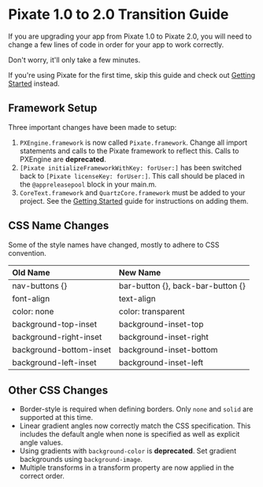 # Pixate 1.0 to 2.0 Transition Guide
If you are upgrading your app from Pixate 1.0 to Pixate 2.0, you will need to change a few lines of code in order for your app to work correctly.

Don't worry, it'll only take a few minutes.

If you're using Pixate for the first time, skip this guide and check out [Getting Started](http://cdn.pixate.com/docs/engine/ios/2.0RC1/Getting%20Started.html) instead.

## Framework Setup
Three important changes have been made to setup:

1. `PXEngine.framework` is now called `Pixate.framework`. Change all import statements and calls to the Pixate framework to reflect this. Calls to PXEngine are **deprecated**.
2. `[Pixate initializeFrameworkWithKey: forUser:]` has been switched back to `[Pixate licenseKey: forUser:]`. This call should be placed in the `@appreleasepool` block in your main.m.
3. `CoreText.framework` and `QuartzCore.framework` must be added to your project. See the [Getting Started](http://cdn.pixate.com/docs/engine/ios/2.0RC1/Getting%20Started.html) guide for instructions on adding them.

## CSS Name Changes

Some of the style names have changed, mostly to adhere to CSS convention.

<table>
<colgroup>
<col style="text-align:left;"/>
<col style="text-align:left;"/>
</colgroup>

<thead>
<tr>
	<th style="text-align:left;">Old Name</th>
	<th style="text-align:left;">New Name</th>
</tr>
</thead>

<tbody>
<tr>
	<td style="text-align:left;">nav-buttons {}</td>
	<td style="text-align:left;">bar-button {}, back-bar-button {}</td>
</tr>
<tr>
	<td style="text-align:left;">font-align</td>
	<td style="text-align:left;">text-align</td>
</tr>
<tr>
	<td style="text-align:left;">color: none</td>
	<td style="text-align:left;">color: transparent</td>
</tr>
<tr>
	<td style="text-align:left;">background-top-inset</td>
	<td style="text-align:left;">background-inset-top</td>
</tr>
<tr>
	<td style="text-align:left;">background-right-inset</td>
	<td style="text-align:left;">background-inset-right</td>
</tr>
<tr>
	<td style="text-align:left;">background-bottom-inset</td>
	<td style="text-align:left;">background-inset-bottom</td>
</tr>
<tr>
	<td style="text-align:left;">background-left-inset</td>
	<td style="text-align:left;">background-inset-left</td>
</tr>
</tbody>
</table>

## Other CSS Changes

* Border-style is required when defining borders. Only `none` and `solid` are supported at this time.
* Linear gradient angles now correctly match the CSS specification. This includes the default angle when none is specified as well as explicit angle values.
* Using gradients with `background-color` is **deprecated**. Set gradient backgrounds using `background-image`.
* Multiple transforms in a transform property are now applied in the correct order.